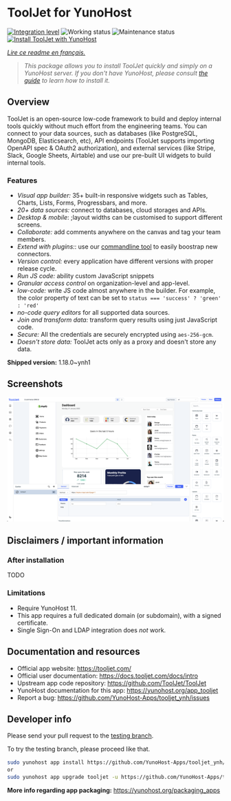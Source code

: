 <!--
N.B.: This README was automatically generated by https://github.com/YunoHost/apps/tree/master/tools/README-generator
It shall NOT be edited by hand.
-->

# ToolJet for YunoHost

[![Integration level](https://dash.yunohost.org/integration/tooljet.svg)](https://dash.yunohost.org/appci/app/tooljet) ![Working status](https://ci-apps.yunohost.org/ci/badges/tooljet.status.svg) ![Maintenance status](https://ci-apps.yunohost.org/ci/badges/tooljet.maintain.svg)  
[![Install ToolJet with YunoHost](https://install-app.yunohost.org/install-with-yunohost.svg)](https://install-app.yunohost.org/?app=tooljet)

*[Lire ce readme en français.](./README_fr.md)*

> *This package allows you to install ToolJet quickly and simply on a YunoHost server.
If you don't have YunoHost, please consult [the guide](https://yunohost.org/#/install) to learn how to install it.*

## Overview

ToolJet is an open-source low-code framework to build and deploy internal tools quickly without much effort from the engineering teams. You can connect to your data sources, such as databases (like PostgreSQL, MongoDB, Elasticsearch, etc), API endpoints (ToolJet supports importing OpenAPI spec & OAuth2 authorization), and external services (like Stripe, Slack, Google Sheets, Airtable) and use our pre-built UI widgets to build internal tools.

### Features

- *Visual app builder:* 35+ built-in responsive widgets such as Tables, Charts, Lists, Forms, Progressbars, and more.
- *20+ data sources:* connect to databases, cloud storages and APIs.
- *Desktop & mobile*: ;layout widths can be customised to support different screens. 
- *Collaborate:* add comments anywhere on the canvas and tag your team members.
- *Extend with plugins:*: use our [commandline tool](https://www.npmjs.com/package/tooljet) to easily boostrap new connectors.
- *Version control:* every application have different versions with proper release cycle.
- *Run JS code:* ability custom JavaScript snippets
- *Granular access control* on organization-level and app-level.
- *low-code:* write JS code almost anywhere in the builder. For example, the color property of text can be set to `status === 'success' ? 'green' : 'red'`
- *no-code query editors* for all supported data sources.
- *Join and transform data:* transform query results using just JavaScript code. 
- *Secure:* All the credentials are securely encrypted using `aes-256-gcm`.
- *Doesn't store data:* ToolJet acts only as a proxy and doesn't store any data.


**Shipped version:** 1.18.0~ynh1

## Screenshots

![Screenshot of ToolJet](./doc/screenshots/example.png)

## Disclaimers / important information

### After installation

TODO

### Limitations

* Require YunoHost 11.
* This app requires a full dedicated domain (or subdomain), with a signed certificate.
* Single Sign-On and LDAP integration does *not* work.

## Documentation and resources

* Official app website: <https://tooljet.com/>
* Official user documentation: <https://docs.tooljet.com/docs/intro>
* Upstream app code repository: <https://github.com/ToolJet/ToolJet>
* YunoHost documentation for this app: <https://yunohost.org/app_tooljet>
* Report a bug: <https://github.com/YunoHost-Apps/tooljet_ynh/issues>

## Developer info

Please send your pull request to the [testing branch](https://github.com/YunoHost-Apps/tooljet_ynh/tree/testing).

To try the testing branch, please proceed like that.

``` bash
sudo yunohost app install https://github.com/YunoHost-Apps/tooljet_ynh/tree/testing --debug
or
sudo yunohost app upgrade tooljet -u https://github.com/YunoHost-Apps/tooljet_ynh/tree/testing --debug
```

**More info regarding app packaging:** <https://yunohost.org/packaging_apps>
